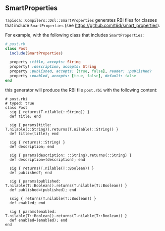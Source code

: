 ## SmartProperties

`Tapioca::Compilers::Dsl::SmartProperties` generates RBI files for classes that include
`SmartProperties` (see https://github.com/t6d/smart_properties).

For example, with the following class that includes `SmartProperties`:

~~~rb
# post.rb
class Post
  include(SmartProperties)

  property :title, accepts: String
  property! :description, accepts: String
  property :published, accepts: [true, false], reader: :published?
  property :enabled, accepts: [true, false], default: false
end
~~~

this generator will produce the RBI file `post.rbi` with the following content:

~~~rbi
# post.rbi
# typed: true
class Post
  sig { returns(T.nilable(::String)) }
  def title; end

  sig { params(title: T.nilable(::String)).returns(T.nilable(::String)) }
  def title=(title); end

  sig { returns(::String) }
  def description; end

  sig { params(description: ::String).returns(::String) }
  def description=(description); end

  sig { returns(T.nilable(T::Boolean)) }
  def published?; end

  sig { params(published: T.nilable(T::Boolean)).returns(T.nilable(T::Boolean)) }
  def published=(published); end

  ssig { returns(T.nilable(T::Boolean)) }
  def enabled; end

  sig { params(enabled: T.nilable(T::Boolean)).returns(T.nilable(T::Boolean)) }
  def enabled=(enabled); end
end
~~~
